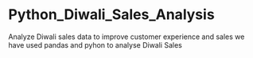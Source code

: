 # Python_Diwali_Sales_Analysis
Analyze Diwali sales data to improve customer experience and sales
we have used pandas and pyhon to analyse Diwali Sales

